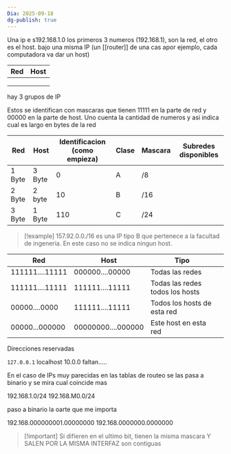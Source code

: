 ```yaml
---
Dia: 2025-09-18
dg-publish: true
---
```

Una ip e s192.168.1.0
los primeros 3 numeros (192.168.1), son la red, el otro es el host. bajo una misma IP (un [[router]] de una cas apor ejemplo, cada computadora va dar un host)


| Red | Host |
| --- | ---- |
|     |      |
|     |      |
|     |      |


hay 3 grupos de IP

Estos se identifican con mascaras que tienen 11111 en la parte de red y 00000 en la parte de host. Uno cuenta la cantidad de numeros y asi indica cual es largo en bytes de la red

| Red    | Host   | Identificacion (como empieza) | Clase | Mascara | Subredes disponibles |
| ------ | ------ | ----------------------------- | ----- | ------- | -------------------- |
| 1 Byte | 3 Byte | 0                             | A     | /8      |                      |
| 2 Byte | 2 byte | 10                            | B     | /16     |                      |
| 3 Byte | 1 Byte | 110                           | C     | /24     |                      |


>[!example] 157.92.0.0./16 es una IP tipo B que pertenece a la facultad de ingeneria. En este caso no se indica ningun host.




| Red             | Host               | Tipo                            |     |
| --------------- | ------------------ | ------------------------------- | --- |
| 111111....11111 | 000000....00000    | Todas las redes                 |     |
| 111111....11111 | 111111....11111    | Todas las redes todos los hosts |     |
| 00000....0000   | 111111....11111    | Todos los hosts de esta red     |     |
| 00000...000000  | 00000000....000000 | Este host en esta red           |     |
Direcciones reservadas

`127.0.0.1` localhost
10.0.0
faltan.....


En el caso de IPs muy parecidas en las tablas de routeo se las pasa a binario y se mira cual coincide mas 

192.168.1.0/24
192.168.M0.0/24

paso a binario la oarte que me importa

192.168.000000001.00000000
192.168.0000000.0000000

>[!important] Si difieren en el ultimo bit, tienen la misma mascara Y SALEN POR LA MISMA INTERFAZ son contiguas
>